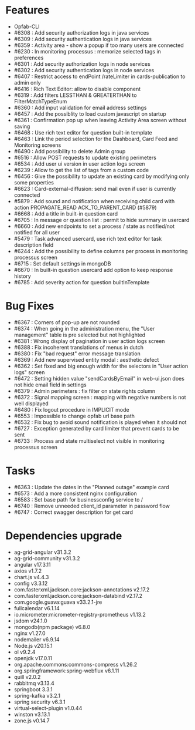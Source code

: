 
# Features
- Opfab-CLI 
- #6308 : Add security authorization logs in java services
- #6309 : Add security authentication logs in java services
- #6359 : Activity area - show a popup if too many users are connected
- #6230 : In monitoring processus : memorize selected tags in preferences
- #6301 : Add security authorization logs in node services
- #6302 : Add security authentication logs in node services
- #6407 : Restrict access to endPoint /rateLimiter in cards-publication to admin only
- #6416 : Rich Text Editor: allow to disable component
- #6319 : Add filters LESSTHAN & GREATERTHAN to FilterMatchTypeEnum
- #6360 : Add input validation for email address settings
- #6457 : Add the possiblity to load custom javascript on startup
- #6361 : Confirmation pop up when leaving Activity Area screen without saving
- #6468 : Use rich text editor for question built-in template
- #6463 : Link the period selection for the Dashboard, Card Feed and Monitoring screens
- #6490 : Add possibility to delete Admin group
- #6516 : Allow POST requests to update existing perimeters
- #6534 : Add user ui version in user action logs screen
- #6239 : Allow to get the list of tags from a custom code
- #6456 : Give the possibility to update an existing card by modifying only some properties
- #6623 : Card-external-diffusion: send mail even if user is currently connected
- #5879 : Add sound and notification when receiving child card with action PROPAGATE_READ ACK_TO_PARENT_CARD (#5879)
- #6668 : Add a title in built-in question card
- #6705 : In message or question list : permit to hide summary in usercard
- #6660 : Add new endpoints to set a process / state as notified/not notified for all user
- #5479 : Task advanced usercard, use rich text editor for task description field
- #6244 : Add the possibility to define columns per process in monitoring processus screen
- #6715 : Set default settings in mongoDB
- #6670 : In built-in question usercard add option to keep response history
- #6785 : Add severity action for question builtInTemplate

# Bug Fixes

- #6367 : Corners of pop-up are not rounded
- #6374 : When going in the administration menu, the "User management" table is pre selected but not highlighted
- #6381 : Wrong display of pagination in user action logs screen
- #6388 : Fix incoherent translations of menus in dutch
- #6380 : Fix "bad request" error message translation
- #6369 : Add new supervised entity modal : aesthetic defect
- #6362 : Set fixed and big enough width for the selectors in "User action logs" screen
- #6472 : Setting hidden value "sendCardsByEmail" in web-ui.json does not hide email field in settings
- #6379 : Admin perimeters : fix filter on state rights column
- #6372 : Signal mapping screen : mapping with negative numbers is not well displayed
- #6480 : Fix logout procedure in IMPLICIT mode
- #6553 : Impossible to change opfab url base path
- #6532 : Fix bug to avoid sound notification is played when it should not
- #6727 : Exception generated by card limiter that prevent cards to be sent
- #6733 : Process and state multiselect not visible in monitoring processus screen

# Tasks

- #6363 : Update the dates in the "Planned outage" example card
- #6573 : Add a more consistent nginx configuration
- #6583 : Set base path for businessconfig service to /
- #6740 : Remove unneeded client_id parameter in password flow
- #6747 : Correct swagger description for get card

# Dependencies upgrade

- ag-grid-angular v31.3.2
- ag-grid-community v31.3.2
- angular v17.3.11
- axios v1.7.2
- chart.js v4.4.3
- config v3.3.12
- com.fasterxml.jackson.core:jackson-annotations v2.17.2
- com.fasterxml.jackson.core:jackson-databind v2.17.2
- com.google.guava:guava v33.2.1-jre
- fullcalendar v6.1.14
- io.micrometer:micrometer-registry-prometheus v1.13.2 
- jsdom v24.1.0 
- mongodb(npm package) v6.8.0
- nginx v1.27.0
- nodemailer v6.9.14
- Node.js v20.15.1
- ol v9.2.4
- openjdk v17.0.11
- org.apache.commons:commons-compress v1.26.2
- org.springframework:spring-webflux v6.1.11 
- quill v2.0.2
- rabbitmq v3.13.4
- springboot 3.3.1
- spring-kafka v3.2.1
- spring security v6.3.1
- virtual-select-plugin v1.0.44
- winston v3.13.1 
- zone.js v0.14.7

